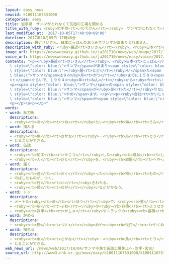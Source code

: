 ```yaml
---
layout: easy_news
newsid: k10011167531000
categories: easy
title: 岩手県　サンマがとれなくて缶詰の工場を閉める
title_with_ruby: <ruby>岩手県<rt>いわてけん</rt></ruby>　サンマがとれなくて<ruby>缶詰<rt>かんづめ</rt></ruby>の<ruby>工場<rt>こうじょう</rt></ruby>を<ruby>閉<rt>し</rt></ruby>める
last_modified_at: '2017-10-05T17:40:00+09:00'
datetime: 2017年10月05日 17時40分
description: 最近さいきん、日本にっぽんの海うみでサンマがあまりとれません。
description_with_ruby: <ruby>最近<rt>さいきん</rt></ruby>、<ruby>日本<rt>にっぽん</rt></ruby>の<ruby>海<rt>うみ</rt></ruby>でサンマがあまりとれません。
image_url: https://newswebeasy.github.io/ja201710/news/web/image/2017/10/05/k10011167531000.jpg
voice_url: https://newswebeasy.github.io/ja201710/news/easy/voice/2017/10/05/k10011167531000.mp3
contents: "<p><ruby>最近<rt>さいきん</rt></ruby>、<ruby>日本<rt>にっぽん</rt></ruby>の<ruby>海<rt>うみ</rt></ruby>で<span\
  \ style=\"color: blue;\">サンマ</span>があまり<span style=\"color: blue;\">とれ</span>ません。<ruby>岩手県<rt>いわてけん</rt></ruby>でも、<ruby>今年<rt>ことし</rt></ruby><ruby>港<rt>みなと</rt></ruby>に<span\
  \ style=\"color: blue;\"><ruby>届<rt>とど</rt></ruby>い</span>た<span style=\"color:\
  \ blue;\">サンマ</span>は９<ruby>月<rt>がつ</rt></ruby>までに１５８０<span style=\"color: blue;\"\
  >ｔ</span>ぐらいで、１９９４<ruby>年<rt>ねん</rt></ruby>から<ruby>今<rt>いま</rt></ruby>まででいちばん<ruby>少<rt>すく</rt></ruby>なくなっています。</p>\n\
  <p><span style=\"color: blue;\">サンマ</span>の<span style=\"color: blue;\"><ruby>缶詰<rt>かんづめ</rt></ruby></span>などを<ruby>作<rt>つく</rt></ruby>っている<ruby>岩手県<rt>いわてけん</rt></ruby>の<ruby>会社<rt>かいしゃ</rt></ruby>は、<span\
  \ style=\"color: blue;\">サンマ</span>が<ruby>足<rt>た</rt></ruby>りないため、<ruby>宮古市<rt>みやこし</rt></ruby>にある<ruby>工場<rt>こうじょう</rt></ruby>を１１<ruby>月<rt>がつ</rt></ruby>から<ruby>閉<rt>し</rt></ruby>めて<ruby>休<rt>やす</rt></ruby>むことにしました。この<ruby>工場<rt>こうじょう</rt></ruby>では８８<ruby>人<rt>にん</rt></ruby>が<ruby>働<rt>はたら</rt></ruby>いていましたが、その<ruby>中<rt>なか</rt></ruby>の７６<ruby>人<rt>にん</rt></ruby>が<ruby>工場<rt>こうじょう</rt></ruby>を<span\
  \ style=\"color: blue;\">やめ</span>ます。</p>\n<p><ruby>会社<rt>かいしゃ</rt></ruby>は<ruby>岩手県<rt>いわてけん</rt></ruby>にあるほかの<ruby>工場<rt>こうじょう</rt></ruby>は<ruby>仕事<rt>しごと</rt></ruby>を<ruby>続<rt>つづ</rt></ruby>けると<ruby>言<rt>い</rt></ruby>っています。そして「<span\
  \ style=\"color: blue;\">サンマ</span>が<span style=\"color: blue;\">とれる</span>ようになったら、<ruby>工場<rt>こうじょう</rt></ruby>をまた<ruby>始<rt>はじ</rt></ruby>めることができるように<ruby>頑張<rt>がんば</rt></ruby>りたいです」と<ruby>言<rt>い</rt></ruby>っています。</p>\n\
  <p></p>\n<p></p>"
words:
- word: 秋刀魚
  descriptions:
  - <ruby><rb>冷</rb><rt>つめ</rt></ruby>たい<ruby><rb>海</rb><rt>うみ</rt></ruby>にすむ<ruby><rb>細長</rb><rt>ほそなが</rt></ruby>い<ruby><rb>魚</rb><rt>さかな</rt></ruby>。<ruby><rb>秋</rb><rt>あき</rt></ruby>に<ruby><rb>多</rb><rt>おお</rt></ruby>くとれる。
- word: 捕れる
  descriptions:
  - <ruby><rb>魚</rb><rt>さかな</rt></ruby>・<ruby><rb>鳥</rb><rt>とり</rt></ruby>などが<ruby><rb>得</rb><rt>え</rt></ruby>られる。
  - とることができる。
- word: 缶詰
  descriptions:
  - <ruby><rb>加工</rb><rt>かこう</rt></ruby>した<ruby><rb>食品</rb><rt>しょくひん</rt></ruby>を<ruby><rb>缶</rb><rt>かん</rt></ruby>に<ruby><rb>入</rb><rt>い</rt></ruby>れ、<ruby><rb>長持</rb><rt>ながも</rt></ruby>ちするようにしたもの。
  - <ruby><rb>人</rb><rt>ひと</rt></ruby>を、<ruby><rb>部屋</rb><rt>へや</rt></ruby>の<ruby><rb>中</rb><rt>なか</rt></ruby>などに<ruby><rb>閉</rb><rt>と</rt></ruby>じこめること。
- word: 届く
  descriptions:
  - <ruby><rb>送</rb><rt>おく</rt></ruby>った<ruby><rb>物</rb><rt>もの</rt></ruby>が<ruby><rb>着</rb><rt>つ</rt></ruby>く。
  - のばしたものが、つく。
  - <ruby><rb>行</rb><rt>い</rt></ruby>きわたる。
  - <ruby><rb>願</rb><rt>ねが</rt></ruby>いなどがかなう。
- word: トン
  descriptions:
  - メートル<ruby><rb>法</rb><rt>ほう</rt></ruby>で、<ruby><rb>重</rb><rt>おも</rt></ruby>さの<ruby><rb>単位</rb><rt>たんい</rt></ruby>の<ruby><rb>１</rb><rt>ひと</rt></ruby>つ。１トンは、１０００キログラム。<ruby><rb>記号</rb><rt>きごう</rt></ruby>は「t」。
  - <ruby><rb>船</rb><rt>ふね</rt></ruby>の<ruby><rb>容積</rb><rt>ようせき</rt></ruby>の<ruby><rb>単位</rb><rt>たんい</rt></ruby>。
  - <ruby><rb>貨車</rb><rt>かしゃ</rt></ruby>やトラックの<ruby><rb>容積</rb><rt>ようせき</rt></ruby>の<ruby><rb>単位</rb><rt>たんい</rt></ruby>。
- word: 辞める
  descriptions:
  - <ruby><rb>勤</rb><rt>つと</rt></ruby>めや<ruby><rb>役目</rb><rt>やくめ</rt></ruby>から<ruby><rb>退</rb><rt>しりぞ</rt></ruby>く。
- word: 捕れる
  descriptions:
  - <ruby><rb>魚</rb><rt>さかな</rt></ruby>・<ruby><rb>鳥</rb><rt>とり</rt></ruby>などが<ruby><rb>得</rb><rt>え</rt></ruby>られる。
  - とることができる。
web_news_url: /news/web/2017/10/04/サンマ不漁で缶詰工場休止へ-岩手-宮古/
source_url: http://www3.nhk.or.jp/news/easy/k10011167531000/k10011167531000.html
...
```

